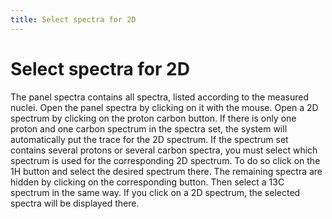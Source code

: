 ```yaml
---
title: Select spectra for 2D
---
```


# Select spectra for 2D

The panel spectra contains all spectra, listed according to the measured nuclei. Open the panel spectra by clicking on it with the mouse. Open a 2D spectrum by clicking on the proton carbon button. If there is only one proton and one carbon spectrum in the spectra set, the system will automatically put the trace for the 2D spectrum. If the spectrum set contains several protons or several carbon spectra, you must select which spectrum is used for the corresponding 2D spectrum. To do so click on the 1H button and select the desired spectrum there. The remaining spectra are hidden by clicking on the corresponding button. Then select a 13C spectrum in the same way. If you click on a 2D spectrum, the selected spectra will be displayed there. 
